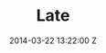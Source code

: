 ---
title: Late
date: 2014-03-22 13:22:00 Z

position: 0
client: Arthur Beatrice
video: https://vimeo.com/89779568
image: "/uploads/arthur-beatrice-late.jpg"

director: George Bellfield
production-company: Somesuch
layout: page
---